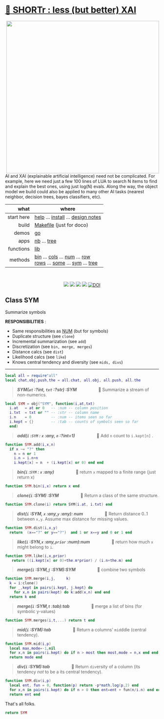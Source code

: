 # [:high_brightness: SHORTr : less (but better) XAI](all.md)

<a href="all.md"><img align=right width=500 src="https://ernesto.net/wp-content/uploads/2021/01/img6-home5.png"></a>

AI and XAI (explainable artificial intelligence) need not be complicated.
For example, here we need just a few 100 lines of LUA to search
N items to  find and explain the best ones, using just log(N) evals. Along the way,
the object model we build could also be applied to  many other AI tasks (nearest neighbor,
decision trees, bayes classifiers, etc).



|       what | where                                                                                                                                                                                     |
|-----------:|-------------------------------------------------------------------------------------------------------------------------------------------------------------------------------------------|
| start here | [help](all.md) &hellip;  [install](/INSTALL.md) &hellip; [design notes](design.md)                                                                                                        |
|      build | [Makefile](https://github.com/timm/shortr/blob/master/etc/src/Makefile) (just for doco)                                                                                                   |
|      demos | [go](go.md)                                                                                                                                                                               |
|       apps | [nb](nb.md) &hellip; [tree](tree.md)                                                                                                                                                      |
|  functions | [lib](lib.md)                                                                                                                                                                             |
|    methods | [bin](bin.md) &hellip; [cols](cols.md) &hellip; [num](num.md) &hellip; [row](row.md)<br> [rows](rows.md) &hellip; [some](some.md) &hellip; [sym](sym.md) &hellip; [tree](tree.md) |

<br clear=all>
<p align=center>
<a href=".."><img src="https://img.shields.io/badge/Lua-%232C2D72.svg?logo=lua&logoColor=white"></a>
<a href=".."><img src="https://img.shields.io/badge/checked--by-syntastic-yellow?logo=Checkmarx&logoColor=white"></a>
<a href="https://github.com/timm/shortr/actions/workflows/tests.yml"><img src="https://github.com/timm/shortr/actions/workflows/tests.yml/badge.svg"></a>
<a href="https://opensource.org/licenses/BSD-2-Clause"><img  src="https://img.shields.io/badge/License-BSD%202--Clause-orange.svg?logo=opensourceinitiative&logoColor=white"></a>
<a href="https://zenodo.org/badge/latestdoi/206205826"> <img  src="https://zenodo.org/badge/206205826.svg" alt="DOI"></a> 
</p>

## Class SYM
Summarize symbols

**RESPONSIBILITIES** : 
- Same responsibilities as [NUM](num.md) (but for symbols)
- Duplicate structure (see `clone`)
- Incremental summarization (see `add`)
- Discretization (see `bin, merge, merges`)
- Distance calcs (see `dist`)
- Likelihood calcs (see `like`)
- Knows central tendency and diversity (see `mids, divs`)
------------------------------------------------------------



```lua
local all = require"all"
local chat,obj,push,the = all.chat, all.obj, all.push, all.the
```


> ***SYM(`at` :?int, `txt` :?str) :SYM***&nbsp; &nbsp; &nbsp; &nbsp; &nbsp; &nbsp; &nbsp; &nbsp; &nbsp; :speech_balloon:  Summarize a stream of non-numerics.  



```lua
local SYM = obj("SYM", function(i,at,txt)
  i.at   = at or 0   -- :num -- column position 
  i.txt  = txt or "" -- :str -- column name 
  i.n    = 0         -- :num -- items seen so far
  i.kept = {}        -- :tab -- counts of symbols seen so far
  end)
```


> ***add(`i` :`SYM` : `x` :any, `n` :?int=1)***&nbsp; &nbsp; &nbsp; &nbsp; &nbsp; &nbsp; &nbsp; &nbsp; &nbsp; :speech_balloon:  Add `n` count to `i.kept[n]` .  



```lua
function SYM.add(i,x,n)
  if x ~= "?" then 
    n = n or 1
    i.n = i.n+n
    i.kept[x] = n  + (i.kept[x] or 0) end end
```


> ***bin(`i` :`SYM` : `x` :any)***&nbsp; &nbsp; &nbsp; &nbsp; &nbsp; &nbsp; &nbsp; &nbsp; &nbsp; :speech_balloon:  return `x` mapped to a finite range (just return x)  



```lua
function SYM.bin(i,x) return x end
```


> ***clone(`i` :SYM) :SYM***&nbsp; &nbsp; &nbsp; &nbsp; &nbsp; &nbsp; &nbsp; &nbsp; &nbsp; :speech_balloon:  Return a class of the same structure.  



```lua
function SYM.clone(i) return SYM(i.at, i.txt) end
```


> ***dist(`i` :SYM, `x` :any,`y` :any): num***&nbsp; &nbsp; &nbsp; &nbsp; &nbsp; &nbsp; &nbsp; &nbsp; &nbsp; :speech_balloon:  Return distance 0..1 between `x,y`. Assume max distance for missing values.  



```lua
function SYM.dist(i,x,y)
  return  (x=="?" or y=="?")  and 1 or x==y and 0 or 1 end
```


> ***like(`i` :SYN,`x` :any,`prior` :num):num***&nbsp; &nbsp; &nbsp; &nbsp; &nbsp; &nbsp; &nbsp; &nbsp; &nbsp; :speech_balloon:  return how much `x` might belong to `i`.  



```lua
function SYM.like(i,x,prior)
   return ((i.kept[x] or 0)+the.m*prior) / (i.n+the.m) end
```


> ***merge(`i` :SYM,`j` :SYM):SYM***&nbsp; &nbsp; &nbsp; &nbsp; &nbsp; &nbsp; &nbsp; &nbsp; &nbsp; :speech_balloon:  combine two symbols  



```lua
function SYM.merge(i,j,     k)
  k = i:clone()
  for _,kept in pairs{i.kept, j.kept} do
    for x,n in pairs(kept) do k:add(x,n) end end
  return k end
```


> ***merge(`i` :SYM,`t` :tab):tab***&nbsp; &nbsp; &nbsp; &nbsp; &nbsp; &nbsp; &nbsp; &nbsp; &nbsp; :speech_balloon:  merge a list of bins (for symbolic y-values)  



```lua
function SYM.merges(i,t,...) return t end
```


> ***mid(`i` :SYM):tab***&nbsp; &nbsp; &nbsp; &nbsp; &nbsp; &nbsp; &nbsp; &nbsp; &nbsp; :speech_balloon:  Return a columns' `mid`ddle (central tendency).  



```lua
function SYM.mid(i,p)
  local max,mode=-1,nil
  for x,n in pairs(i.kept) do if n > most then most,mode = n,x end end
  return mode end
```


> ***div(`i` :SYM):tab***&nbsp; &nbsp; &nbsp; &nbsp; &nbsp; &nbsp; &nbsp; &nbsp; &nbsp; :speech_balloon:  Return `div`ersity of a column (its tendency _not_ to be a its central tendency).  



```lua
function SYM.div(i,p)
  local ent, fun = 0, function(p) return -p*math.log(p,2) end
  for x,n in pairs(i.kept) do if n > 0 then ent=ent + fun(n/i.n) end end
  return ent end
```


That's all folks.



```lua
return SYM
```


